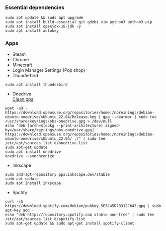### Essential dependencies
```
sudo apt update && sudo apt upgrade
sudo apt install build-essential git gdebi vim python3 python3-pip
sudo apt install openjdk-18-jdk -y
sudo apt install autokey
```

### Apps
- Steam
- Chrome
- Minecraft
- Login Manager Settings (Pop shop)
- Thunderbird
```
sudo apt install thunderbird
```
- Onedrive\
[Clean ppa](https://github.com/abraunegg/onedrive/blob/master/docs/ubuntu-package-install.md#distribution-ubuntu-2204)
```
wget -qO - https://download.opensuse.org/repositories/home:/npreining:/debian-ubuntu-onedrive/xUbuntu_22.04/Release.key | gpg --dearmor | sudo tee /usr/share/keyrings/obs-onedrive.gpg > /dev/null
echo "deb [arch=$(dpkg --print-architecture) signed-by=/usr/share/keyrings/obs-onedrive.gpg] https://download.opensuse.org/repositories/home:/npreining:/debian-ubuntu-onedrive/xUbuntu_22.04/ ./" | sudo tee /etc/apt/sources.list.d/onedrive.list
sudo apt-get update
sudo apt install onedrive
onedrive --synchronize
```
- Inkscape
```
sudo add-apt-repository ppa:inkscape.dev/stable
sudo apt update
sudo apt install inkscape
```
- Spotify
```
curl -sS https://download.spotify.com/debian/pubkey_5E3C45D7B312C643.gpg | sudo apt-key add - 
echo "deb http://repository.spotify.com stable non-free" | sudo tee /etc/apt/sources.list.d/spotify.list
sudo apt-get update && sudo apt-get install spotify-client
```
